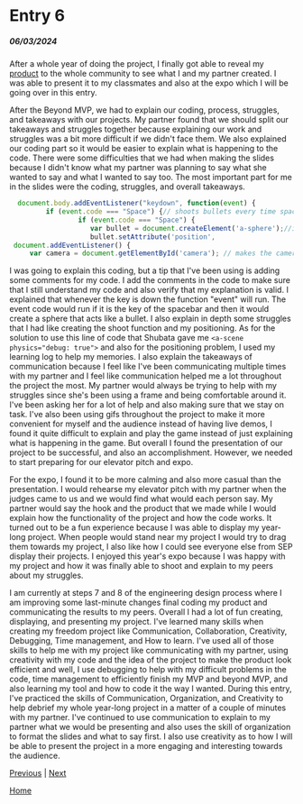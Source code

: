 # Entry 6
##### 06/03/2024

After a whole year of doing the project, I finally got able to reveal my [product](https://shubataf2489.github.io/shubataf2489-shellyw8542-sep11-freedom-project/) to the whole community to see what I and my partner created. I was able to present it to my classmates and also at the expo which I will be going over in this entry. 

After the Beyond MVP, we had to explain our coding, process, struggles, and takeaways with our projects. My partner found that we should split our takeaways and struggles together because explaining our work and struggles was a bit more difficult if we didn't face them. We also explained our coding part so it would be easier to explain what is happening to the code. There were some difficulties that we had when making the slides because I didn't know what my partner was planning to say what she wanted to say and what I wanted to say too. The most important part for me in the slides were the coding, struggles, and overall takeaways. 
```js
  document.body.addEventListener("keydown", function(event) {
         if (event.code === "Space") {// shoots bullets every time space is pressed 
                 if (event.code === "Space") {
                    var bullet = document.createElement('a-sphere');//important- makes new bullets
                    bullet.setAttribute('position', 
 document.addEventListener() {
     var camera = document.getElementById('camera'); // makes the camera focus in a (0,0,0) positions
```
I was going to explain this coding, but a tip that I've been using is adding some comments for my code. I add the comments in the code to make sure that I still understand my code and also verify that my explanation is valid. I explained that whenever the key is down the function "event" will run. The event code would run if it is the key of the spacebar and then it would create a sphere that acts like a bullet. I also explain in depth some struggles that I had like creating the shoot function and my positioning. As for the solution to use this line of code that Shubata gave me `<a-scene physics="debug: true">` and also for the positioning problem, I used my learning log to help my memories. I also explain the takeaways of communication because I feel like I've been communicating multiple times with my partner and I feel like communication helped me a lot throughout the project the most. My partner would always be trying to help with my struggles since she's been using a frame and being comfortable around it. I've been asking her for a lot of help and also making sure that we stay on task. I've also been using gifs throughout the project to make it more convenient for myself and the audience instead of having live demos, I found it quite difficult to explain and play the game instead of just explaining what is happening in the game. But overall I found the presentation of our project to be successful, and also an accomplishment. However, we needed to start preparing for our elevator pitch and expo. 

For the expo, I found it to be more calming and also more casual than the presentation. I would rehearse my elevator pitch with my partner when the judges came to us and we would find what would each person say. My partner would say the hook and the product that we made while I would explain how the functionality of the project and how the code works. It turned out to be a fun experience because I was able to display my year-long project. When people would stand near my project I would try to drag them towards my project, I also like how I could see everyone else from SEP display their projects. I enjoyed this year's expo because I was happy with my project and how it was finally able to shoot and explain to my peers about my struggles.

I am currently at steps 7 and 8 of the engineering design process where I am improving some last-minute changes final coding my product and communicating the results to my peers. Overall I had a lot of fun creating, displaying, and presenting my project. I've learned many skills when creating my freedom project like Communication, Collaboration, Creativity, Debugging, Time management, and How to learn. I've used all of those skills to help me with my project like communicating with my partner, using creativity with my code and the idea of the project to make the product look efficient and well, I use debugging to help with my difficult problems in the code, time management to efficiently finish my MVP and beyond MVP, and also learning my tool and how to code it the way I wanted. During this entry, I've practiced the skills of Communication, Organization, and Creativity to help debrief my whole year-long project in a matter of a couple of minutes with my partner. I've continued to use communication to explain to my partner what we would be presenting and also uses the skill of organization to format the slides and what to say first. I also use creativity as to how I will be able to present the project in a more engaging and interesting towards the audience. 

[Previous](entry05.md) | [Next](entry07.md)

[Home](../README.md)
